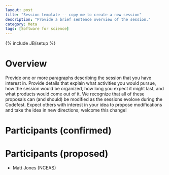 ```yaml
---
layout: post
title: "Session template -- copy me to create a new session"
description: "Provide a brief sentence overview of the session."
category: Meta 
tags: [Software for science]
---
```

{% include JB/setup %}

# Overview
Provide one or more paragraphs describing the session that you have interest in.  Provide details that explain what activities you would pursue, how the session would be organized, how long you expect it might last, and what products would come out of it.  We recognize that all of these proposals can (and should) be modified as the sessions evolove during the Codefest.  Expect others with interest in your idea to propose modifications and take the idea in new directions; welcome this change!

# Participants (confirmed)

# Participants (proposed)

- Matt Jones (NCEAS)

